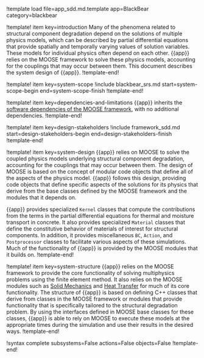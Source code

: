 !template load file=app_sdd.md.template app=BlackBear category=blackbear

!template! item key=introduction
Many of the phenomena related to structural component degradation depend on the
solutions of multiple physics models, which can be described by partial
differential equations that provide spatially and temporally varying values of
solution variables. These models for individual physics often depend on each
other. {{app}} relies on the MOOSE framework to solve these physics models,
accounting for the couplings that may occur between them. This document
describes the system design of {{app}}.
!template-end!

!template! item key=system-scope
!include blackbear_srs.md start=system-scope-begin end=system-scope-finish
!template-end!

!template! item key=dependencies-and-limitations
{{app}} inherits the
[software dependencies of the MOOSE framework](framework_sdd.md#dependencies-and-limitations),
with no additional dependencies.
!template-end!

!template! item key=design-stakeholders
!include framework_sdd.md start=design-stakeholders-begin end=design-stakeholders-finish
!template-end!

!template! item key=system-design
{{app}} relies on MOOSE to solve the coupled physics models underlying
structural component degradation, accounting for the couplings that may occur
between them. The design of MOOSE is based on the concept of modular code
objects that define all of the aspects of the physics model. {{app}} follows
this design, providing code objects that define specific aspects of the
solutions for its physics that derive from the base classes defined by the
MOOSE framework and the modules that it depends on.

{{app}} provides specialized `Kernel` classes that compute the contributions
from the terms in the partial differential equations for thermal and moisture
transport in concrete. It also provides specialized `Material` classes that
define the constitutive behavior of materials of interest for structural
components. In addition, it provides miscellaneous `BC`, `Action`, and
`Postprocessor` classes to facilitate various aspects of these simulations.
Much of the functionality of {{app}} is provided by the MOOSE modules that it
builds on.
!template-end!

!template! item key=system-structure
{{app}} relies on the MOOSE framework to provide the core functionality of
solving multiphysics problems using the finite element method. It also relies
on the MOOSE modules such as [Solid Mechanics](solid_mechanics/index.md) and
[Heat Transfer](heat_transfer/index.md) for much of its core functionality.
The structure of {{app}} is based on defining C++ classes that derive from
classes in the MOOSE framework or modules that provide functionality that is
specifically tailored to the structural degradation problem. By using the
interfaces defined in MOOSE base classes for these classes, {{app}} is able to
rely on MOOSE to execute these models at the appropriate times during the
simulation and use their results in the desired ways.
!template-end!

!syntax complete subsystems=False actions=False objects=False
!template-end!
